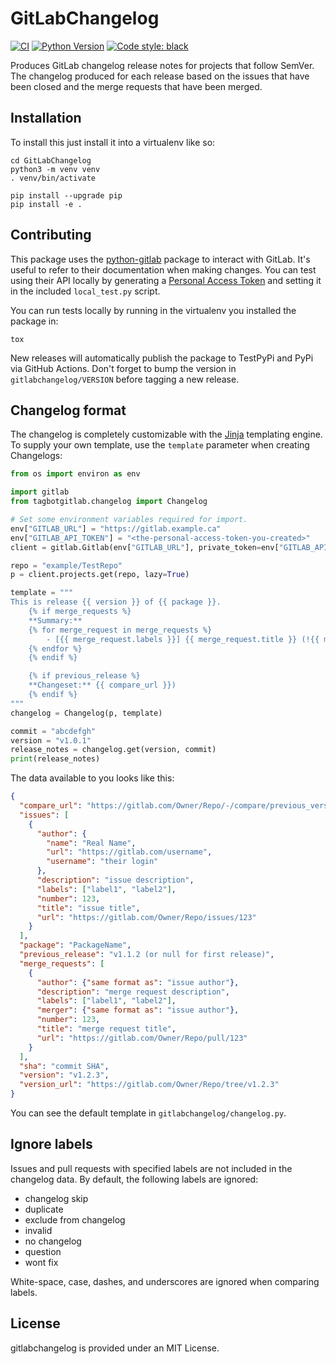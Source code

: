 # GitLabChangelog
[![CI](https://github.com/invenia/gitlabchangelog/workflows/CI/badge.svg)](https://github.com/invenia/gitlabchangelog/actions?query=workflow%3ACI)
[![Python Version](https://img.shields.io/badge/python-3.8%20%7C%203.9-blue.svg)](https://www.python.org/)
[![Code style: black](https://img.shields.io/badge/code%20style-black-000000.svg)](https://github.com/ambv/black)

Produces GitLab changelog release notes for projects that follow SemVer.
The changelog produced for each release based on the issues that have been closed and the merge requests that have been merged.

## Installation

To install this just install it into a virtualenv like so:

```
cd GitLabChangelog
python3 -m venv venv
. venv/bin/activate

pip install --upgrade pip
pip install -e .
```

## Contributing

This package uses the [python-gitlab](https://python-gitlab.readthedocs.io/en/stable/index.html) package to interact with GitLab.
It's useful to refer to their documentation when making changes.
You can test using their API locally by generating a [Personal Access Token](https://docs.gitlab.com/ee/user/profile/personal_access_tokens.html#creating-a-personal-access-token) and setting it in the included `local_test.py` script.

You can run tests locally by running in the virtualenv you installed the package in:
```
tox
```

New releases will automatically publish the package to TestPyPi and PyPi via GitHub Actions.
Don't forget to bump the version in `gitlabchangelog/VERSION` before tagging a new release.
## Changelog format

The changelog is completely customizable with the [Jinja](https://jinja.palletsprojects.com) templating engine.
To supply your own template, use the `template` parameter when creating Changelogs:

```python
from os import environ as env

import gitlab
from tagbotgitlab.changelog import Changelog

# Set some environment variables required for import.
env["GITLAB_URL"] = "https://gitlab.example.ca"
env["GITLAB_API_TOKEN"] = "<the-personal-access-token-you-created>"
client = gitlab.Gitlab(env["GITLAB_URL"], private_token=env["GITLAB_API_TOKEN"])

repo = "example/TestRepo"
p = client.projects.get(repo, lazy=True)

template = """
This is release {{ version }} of {{ package }}.
    {% if merge_requests %}
    **Summary:**
    {% for merge_request in merge_requests %}
        - [{{ merge_request.labels }}] {{ merge_request.title }} (!{{ merge_request.number }})
    {% endfor %}
    {% endif %}

    {% if previous_release %}
    **Changeset:** {{ compare_url }})
    {% endif %}
"""
changelog = Changelog(p, template)

commit = "abcdefgh"
version = "v1.0.1"
release_notes = changelog.get(version, commit)
print(release_notes)
```

The data available to you looks like this:

```json
{
  "compare_url": "https://gitlab.com/Owner/Repo/-/compare/previous_version...current_version (or null for first release)",
  "issues": [
    {
      "author": {
        "name": "Real Name",
        "url": "https://gitlab.com/username",
        "username": "their login"
      },
      "description": "issue description",
      "labels": ["label1", "label2"],
      "number": 123,
      "title": "issue title",
      "url": "https://gitlab.com/Owner/Repo/issues/123"
    }
  ],
  "package": "PackageName",
  "previous_release": "v1.1.2 (or null for first release)",
  "merge_requests": [
    {
      "author": {"same format as": "issue author"},
      "description": "merge request description",
      "labels": ["label1", "label2"],
      "merger": {"same format as": "issue author"},
      "number": 123,
      "title": "merge request title",
      "url": "https://gitlab.com/Owner/Repo/pull/123"
    }
  ],
  "sha": "commit SHA",
  "version": "v1.2.3",
  "version_url": "https://gitlab.com/Owner/Repo/tree/v1.2.3"
}
```

You can see the default template in `gitlabchangelog/changelog.py`.

## Ignore labels
Issues and pull requests with specified labels are not included in the changelog data.
By default, the following labels are ignored:

- changelog skip
- duplicate
- exclude from changelog
- invalid
- no changelog
- question
- wont fix

White-space, case, dashes, and underscores are ignored when comparing labels.

## License

gitlabchangelog is provided under an MIT License.
